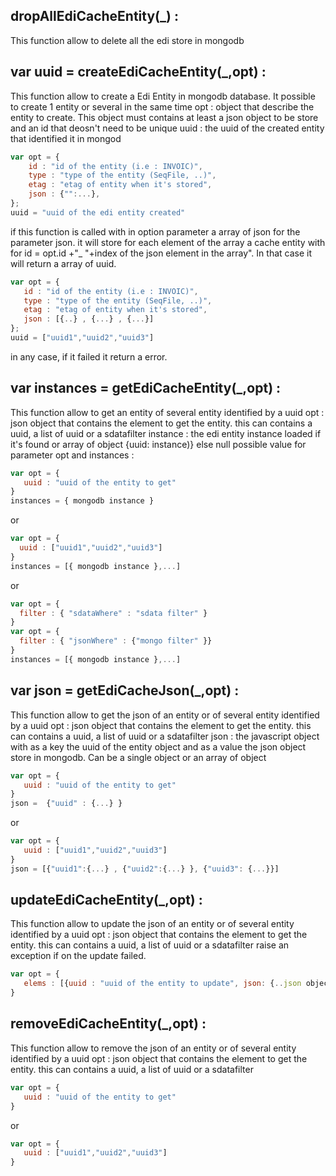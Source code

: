 ## dropAllEdiCacheEntity(_) :
This function allow to delete all the edi store in mongodb
## var uuid = createEdiCacheEntity(_,opt) :
This function allow to create a Edi Entity in mongodb database. It possible to create 1 entity or several in the same time
        opt : object that describe the entity to create. This object must contains at least a json object to be store and an id that deosn't need to be unique
        uuid : the uuid of the created entity that identified it in mongod
```javascript
var opt = {
    id : "id of the entity (i.e : INVOIC)",
    type : "type of the entity (SeqFile, ..)",
    etag : "etag of entity when it's stored",
    json : {"":...},
};
uuid = "uuid of the edi entity created"
```
if this function is called with in option parameter a array of json for the parameter json. it will store for each element of the array
a cache entity with for id  = opt.id +"_ "+index of the json element in the array". In that case it will return a array of uuid.
```javascript
var opt = {
   id : "id of the entity (i.e : INVOIC)",
   type : "type of the entity (SeqFile, ..)",
   etag : "etag of entity when it's stored",
   json : [{..} , {...} , {...}]
};
uuid = ["uuid1","uuid2","uuid3"]
```
in any case, if it failed it return a error.
## var instances = getEdiCacheEntity(_,opt) :
This function allow to get an entity of several entity identified by a uuid
    opt : json object that contains the element to get the entity. this can contains a uuid, a list of uuid or a sdatafilter
    instance : the edi entity instance loaded if it's found or array of object {uuid: instance)} else null
possible value for parameter opt and instances  :
```javascript
var opt = {
   uuid : "uuid of the entity to get"
}
instances = { mongodb instance }
```
or
```javascript
var opt = {
  uuid : ["uuid1","uuid2","uuid3"]
}
instances = [{ mongodb instance },...]
```
or
```javascript
var opt = {
  filter : { "sdataWhere" : "sdata filter" }
}
var opt = {
  filter : { "jsonWhere" : {"mongo filter" }}
}
instances = [{ mongodb instance },...]
```
## var json = getEdiCacheJson(_,opt) :
This function allow to get the json of an entity or  of several entity identified by a uuid
    opt : json object that contains the element to get the entity. this can contains a uuid, a list of uuid or a sdatafilter
    json : the javascript object with as a key the uuid of the entity object and as a value the json object store in mongodb. Can be a single object or an array of object
```javascript
var opt = {
   uuid : "uuid of the entity to get"
}
json =  {"uuid" : {...} }
```
or
```javascript
var opt = {
   uuid : ["uuid1","uuid2","uuid3"]
}
json = [{"uuid1":{...} , {"uuid2":{...} }, {"uuid3": {...}}]
```
## updateEdiCacheEntity(_,opt) :
This function allow to update the json of an entity or  of several entity identified by a uuid
    opt : json object that contains the element to get the entity. this can contains a uuid, a list of uuid or a sdatafilter
raise an exception if on the update failed.
```javascript
var opt = {
   elems : [{uuid : "uuid of the entity to update", json: {..json object to set ..} }, {..}, .. ],
}
```
## removeEdiCacheEntity(_,opt) :
This function allow to remove the json of an entity or  of several entity identified by a uuid
    opt : json object that contains the element to get the entity. this can contains a uuid, a list of uuid or a sdatafilter
```javascript
var opt = {
   uuid : "uuid of the entity to get"
}
```
or
```javascript
var opt = {
   uuid : ["uuid1","uuid2","uuid3"]
}
```
